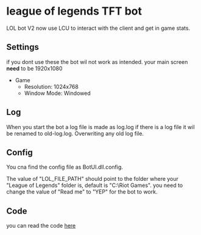 ﻿# league of legends TFT bot

LOL bot V2 now use LCU to interact with the client and get in game stats.

## Settings

if you dont use these the bot wil not work as intended.
your main screen **need** to be 1920x1080

* Game 
	* Resolution: 1024x768
	* Window Mode: Windowed

## Log

When you start the bot a log file is made as log.log
if there is a log file it wil be renamed to old-log.log. Overwriting any old log file.

## Config

You cna find the config file as BotUI.dll.config.

The value of "LOL_FILE_PATH" should point to the folder where your "League of Legends" folder is,
default is "C:\Riot Games".
you need to change the value of "Read me" to "YEP" for the bot to work.

## Code
you can read the code [here](https://github.com/tobman4/lol_botV2)